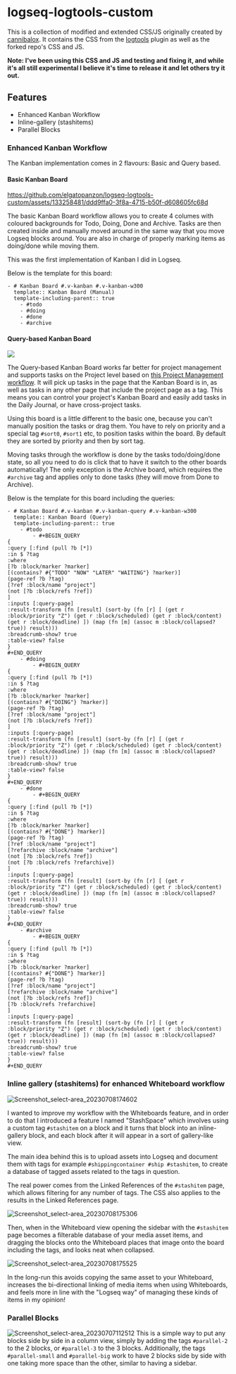 # logseq-logtools-custom
This is a collection of modified and extended CSS/JS originally created by [cannibalox](https://github.com/cannibalox). It contains the CSS from the [logtools](https://github.com/cannibalox/logtools) plugin as well as the forked repo's CSS and JS.

**Note: I've been using this CSS and JS and testing and fixing it, and while it's all still experimental I believe it's time to release it and let others try it out.**

## Features
* Enhanced Kanban Workflow
* Inline-gallery (stashitems)
* Parallel Blocks

### Enhanced Kanban Workflow
The Kanban implementation comes in 2 flavours: Basic and Query based.

#### Basic Kanban Board
https://github.com/elgatopanzon/logseq-logtools-custom/assets/133258481/ddd9ffa0-3f8a-4715-b50f-d608605fc68d

The basic Kanban Board workflow allows you to create 4 columes with coloured backgrounds for Todo, Doing, Done and Archive. Tasks are then created inside and manually moved around in the same way that you move Logseq blocks around. You are also in charge of properly marking items as doing/done while moving them.

This was the first implementation of Kanban I did in Logseq.

Below is the template for this board:
```
- # Kanban Board #.v-kanban #.v-kanban-w300
  template:: Kanban Board (Manual)
  template-including-parent:: true
	- #todo
	- #doing
	- #done
	- #archive
```

#### Query-based Kanban Board
![](https://github.com/elgatopanzon/logseq-logtools-custom/assets/133258481/e600a160-7a70-4a7d-a645-22576985cfc5)

The Query-based Kanban Board works far better for project management and supports tasks on the Project level based on [this Project Management workflow](https://luhmann-logseq.notion.site/A-new-approach-to-project-management-in-Logseq-8b36dd5eb25d4b9e9882742b5ee4368e). It will pick up tasks in the page that the Kanban Board is in, as well as tasks in any other page that include the project page as a tag. This means you can control your project's Kanban Board and easily add tasks in the Daily Journal, or have cross-project tasks.

Using this board is a little different to the basic one, because you can't manually position the tasks or drag them. You have to rely on priority and a special tag `#sort0`, `#sort1` etc, to position tasks within the board. By default they are sorted by priority and then by sort tag.

Moving tasks through the workflow is done by the tasks todo/doing/done state, so all you need to do is click that to have it switch to the other boards automatically! The only exception is the Archive board, which requires the `#archive` tag and applies only to done tasks (they will move from Done to Archive).

Below is the template for this board including the queries:
```
- # Kanban Board #.v-kanban #.v-kanban-query #.v-kanban-w300
  template:: Kanban Board (Query)
  template-including-parent:: true
	- #todo
		- #+BEGIN_QUERY
{
:query [:find (pull ?b [*])
:in $ ?tag
:where
[?b :block/marker ?marker]
[(contains? #{"TODO" "NOW" "LATER" "WAITING"} ?marker)]
(page-ref ?b ?tag)
[?ref :block/name "project"]
(not [?b :block/refs ?ref])
]
:inputs [:query-page]
:result-transform (fn [result] (sort-by (fn [r] [ (get r :block/priority "Z") (get r :block/scheduled) (get r :block/content) (get r :block/deadline) ]) (map (fn [m] (assoc m :block/collapsed? true)) result)))
:breadcrumb-show? true
:table-view? false
}
#+END_QUERY
	- #doing
		- #+BEGIN_QUERY
{
:query [:find (pull ?b [*])
:in $ ?tag
:where
[?b :block/marker ?marker]
[(contains? #{"DOING"} ?marker)]
(page-ref ?b ?tag)
[?ref :block/name "project"]
(not [?b :block/refs ?ref])
]
:inputs [:query-page]
:result-transform (fn [result] (sort-by (fn [r] [ (get r :block/priority "Z") (get r :block/scheduled) (get r :block/content) (get r :block/deadline) ]) (map (fn [m] (assoc m :block/collapsed? true)) result)))
:breadcrumb-show? true
:table-view? false
}
#+END_QUERY
	- #done
		- #+BEGIN_QUERY
{
:query [:find (pull ?b [*])
:in $ ?tag
:where
[?b :block/marker ?marker]
[(contains? #{"DONE"} ?marker)]
(page-ref ?b ?tag)
[?ref :block/name "project"]
[?refarchive :block/name "archive"]
(not [?b :block/refs ?ref])
(not [?b :block/refs ?refarchive])
]
:inputs [:query-page]
:result-transform (fn [result] (sort-by (fn [r] [ (get r :block/priority "Z") (get r :block/scheduled) (get r :block/content) (get r :block/deadline) ]) (map (fn [m] (assoc m :block/collapsed? true)) result)))
:breadcrumb-show? true
:table-view? false
}
#+END_QUERY
	- #archive
		- #+BEGIN_QUERY
{
:query [:find (pull ?b [*])
:in $ ?tag
:where
[?b :block/marker ?marker]
[(contains? #{"DONE"} ?marker)]
(page-ref ?b ?tag)
[?ref :block/name "project"]
[?refarchive :block/name "archive"]
(not [?b :block/refs ?ref])
[?b :block/refs ?refarchive]
]
:inputs [:query-page]
:result-transform (fn [result] (sort-by (fn [r] [ (get r :block/priority "Z") (get r :block/scheduled) (get r :block/content) (get r :block/deadline) ]) (map (fn [m] (assoc m :block/collapsed? true)) result)))
:breadcrumb-show? true
:table-view? false
}
#+END_QUERY
```

### Inline gallery (stashitems) for enhanced Whiteboard workflow
![Screenshot_select-area_20230708174602](https://github.com/elgatopanzon/logseq-logtools-custom/assets/133258481/3c4f4b2c-614f-4a36-9510-892bc4f3f13b)


I wanted to improve my workflow with the Whiteboards feature, and in order to do that I introduced a feature I named "StashSpace" which involves using a custom tag `#stashitem` on a block and it turns that block into an inline-gallery block, and each block after it will appear in a sort of gallery-like view. 

The main idea behind this is to upload assets into Logseq and document them with tags for example `#shippingcontainer #ship #stashitem`, to create a database of tagged assets related to the tags in question.

The real power comes from the Linked References of the `#stashitem` page, which allows filtering for any number of tags. The CSS also applies to the results in the Linked References page.

![Screenshot_select-area_20230708175306](https://github.com/elgatopanzon/logseq-logtools-custom/assets/133258481/9a12e402-e341-477e-83e2-408ca92c319a)

Then, when in the Whiteboard view opening the sidebar with the `#stashitem` page becomes a filterable database of your media asset items, and dragging the blocks onto the Whiteboard places that image onto the board including the tags, and looks neat when collapsed.

![Screenshot_select-area_20230708175525](https://github.com/elgatopanzon/logseq-logtools-custom/assets/133258481/11c0472b-49d9-416c-b87a-75561dbe133a)

In the long-run this avoids copying the same asset to your Whiteboard, increases the bi-directional linking of media items when using Whiteboards, and feels more in line with the "Logseq way" of managing these kinds of items in my opinion!

### Parallel Blocks
![Screenshot_select-area_20230707112512](https://github.com/elgatopanzon/logseq-logtools-custom/assets/133258481/6de0d4b6-27b0-49f3-a0a0-6c9872a4fd02)
This is a simple way to put any blocks side by side in a column view, simply by adding the tags `#parallel-2` to the 2 blocks, or `#parallel-3` to the 3 blocks. Additionally, the tags `#parallel-small` and `#parallel-big` work to have 2 blocks side by side with one taking more space than the other, similar to having a sidebar.
